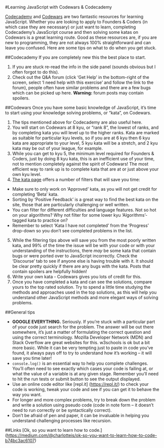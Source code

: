 #Learning JavaScript with Codewars & Codecademy

[Codecademy](https://www.codecademy.com) and [Codewars](https://www.codewars.com) are two fantastic resources for learning JavaScript. Whether you are looking to apply to Founders & Coders (in which case they are necessary) or just want to learn, completing Codecademy’s JavaScript course and then solving some katas on Codewars is a great learning route. Good as these resources are, if you are new to programming, they are not always 100% straightforward and can leave you confused. Here are some tips on what to do when you get stuck.


##Codecademy
If you are completely new this the best place to start.

1. If you are stuck re-read the info in the side panel (sounds obvious but I often forgot to do this).
2. Check out the Q&A forum (click ‘Get Help’ in the bottom-right of the screen, select ‘I need help with this exercise’ and follow the link to the forum), people often have similar problems and there are a few bugs which can be picked up here. **Warning:** forum posts may contain spoilers.


##Codewars
Once you have some basic knowledge of JavaScript, it’s time to start using your knowledge solving problems, or “kata”, on Codewars.

1. The tips mentioned above for Codecademy are also useful here.
2. You will start on Codewars at 8 kyu, or “rank 8”, the lowest of ranks, and by completing kata you will level up to the higher ranks. Kata are marked as suitable for particular kyu levels, so if you are at 6 kyu then 6 kyu kata are appropriate to your level, 5 kyu kata will be a stretch, and 2 kyu kata may be out of your league, for example.
3. While you can get to kyu 5, the minimum level required for Founders & Coders, just by doing 8 kyu kata, this is an inefficient use of your time, not to mention completely against the spirit of Codewars! The most efficient way to rank up is to complete kata that are at or just above your own kyu level.
4. [The kata page](https://www.codewars.com/kata/latest/my-languages) offers a number of filters that will save you time:
- Make sure to only work on ‘Approved’ kata, as you will not get credit for completing ‘Beta’ kata.
- Sorting by ‘Positive Feedback’ is a great way to find the best kata on the site, those that are particularly challenging or well written.
- You can filter for different difficulties and language features. Not so hot on your algorithms? Why not filter for some lower kyu ‘Algorithms’-tagged kata to practice on?
- Remember to select ‘Kata I have not completed’ from the ‘Progress’ drop-down so you don’t see completed problems in the list.
5. While the filtering tips above will save you from the most poorly written kata, and 99% of the time the issue will be with your code or with your understanding of the instructions, there _may_ be some kata that contain bugs or were ported over to JavaScript incorrectly. Check the ‘Discourse’ tab to see if anyone else is having trouble with it. It should be clear pretty quickly if there are any bugs with the kata. Posts that contain spoilers are helpfully hidden!
6. Write your own kata - Codewars gives you lots of credit for this.
7. Once you have completed a kata and can see the solutions, compare yours to the top rated solution. Try to spend a little time studying the methods and approaches used in the top solutions, as this will help you understand other JavaScript methods and more elegant ways of solving problems.

##General tips
- **GOOGLE EVERYTHING.** Seriously. If you’re stuck with a particular part of your code just search for the problem. The answer will be out there somewhere, it’s just a matter of formulating the correct question and using the correct terminology. Mozilla Developer Network (MDN) and Stack Overflow are great websites for this. w3schools is ok but a bit more basic. While it can be very tempting just to paste in code you’ve found, it always pays off to try to understand how it’s working – it will save you time later!
- `console.log()` is an essential way to help you complete challenges. You’ll often need to see exactly which cases your code is failing at, or what the value of a variable is at any given stage. Remember you’ll need to hit the run tests or submit button to see the output displayed.
- Use an online code editor like [repl.it] (https://repl.it/) to check your code is working, tweak your code and see if you can get it to behave the way you want.
- For longer and more complex problems, try to break down the problem and write a solution using pseudo code (code in note form – it doesn’t need to run correctly or be syntactically correct).
- Don’t be afraid of pen and paper, it can be invaluable in helping you understand challenging processes like recursion.

##Links
[Ok, so you want to learn how to code.] (https://medium.com/@charlotteis/ok-so-you-want-to-learn-how-to-code-b74bc3ac6107)
